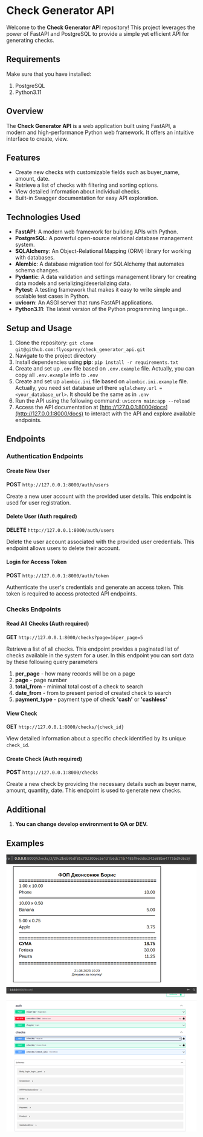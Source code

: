 # Check Generator API

Welcome to the **Check Generator API** repository! This project leverages the power of FastAPI and PostgreSQL to provide a simple yet efficient API for generating checks.

## Requirements

Make sure that you have installed:

1. PostgreSQL
2. Python3.11

## Overview

The **Check Generator API** is a web application built using FastAPI, a modern and high-performance Python web framework. It offers an intuitive interface to create, view.

## Features

- Create new checks with customizable fields such as buyer_name, amount, date.
- Retrieve a list of checks with filtering and sorting options.
- View detailed information about individual checks.
- Built-in Swagger documentation for easy API exploration.

## Technologies Used

- **FastAPI**: A modern web framework for building APIs with Python.
- **PostgreSQL**: A powerful open-source relational database management system.
- **SQLAlchemy**: An Object-Relational Mapping (ORM) library for working with databases.
- **Alembic**: A database migration tool for SQLAlchemy that automates schema changes.
- **Pydantic**: A data validation and settings management library for creating data models and serializing/deserializing data.
- **Pytest**: A testing framework that makes it easy to write simple and scalable test cases in Python.
- **uvicorn**: An ASGI server that runs FastAPI applications.
- **Python3.11**: The latest version of the Python programming language..

## Setup and Usage

1. Clone the repository: `git clone git@github.com:flyosprey/check_generator_api.git`
2. Navigate to the project directory
3. Install dependencies using **pip**: `pip install -r requirements.txt`
4. Create and set up `.env` file based on `.env.example` file. Actually, you can copy all `.env.example` info to `.env`
5. Create and set up `alembic.ini` file based on `alembic.ini.example` file. Actually, you need set database url there `sqlalchemy.url = <your_database_url>`. It should be the same as in `.env`
6. Run the API using the following command: `uvicorn main:app --reload`
7. Access the API documentation at [http://127.0.0.1:8000/docs](http://127.0.0.1:8000/docs) to interact with the API and explore available endpoints.

## Endpoints

### Authentication Endpoints

#### Create New User
**POST** `http://127.0.0.1:8000/auth/users`

Create a new user account with the provided user details. This endpoint is used for user registration.

#### Delete User (Auth required)
**DELETE** `http://127.0.0.1:8000/auth/users`

Delete the user account associated with the provided user credentials. This endpoint allows users to delete their account.

#### Login for Access Token
**POST** `http://127.0.0.1:8000/auth/token`

Authenticate the user's credentials and generate an access token. This token is required to access protected API endpoints.

### Checks Endpoints

#### Read All Checks (Auth required)
**GET** `http://127.0.0.1:8000/checks?page=1&per_page=5`

Retrieve a list of all checks. This endpoint provides a paginated list of checks available in the system for a user.
In this endpoint you can sort data by these following query parameters

1. **per_page** - how many records will be on a page
2. **page** - page number
3. **total_from** - minimal total cost of a check to search
4. **date_from** - from to present period of created check to search
5. **payment_type** - payment type of check **'cash'** or **'cashless'**

#### View Check
**GET** `http://127.0.0.1:8000/checks/{check_id}`

View detailed information about a specific check identified by its unique `check_id`.

#### Create Check (Auth required)
**POST** `http://127.0.0.1:8000/checks`

Create a new check by providing the necessary details such as buyer name, amount, quantity, date. This endpoint is used to generate new checks.


## Additional

1. **You can change develop environment to QA or DEV.**


## Examples

![HTML CHECK](imgs/check_html.png)
![HTML CHECK](imgs/swagger.png)
